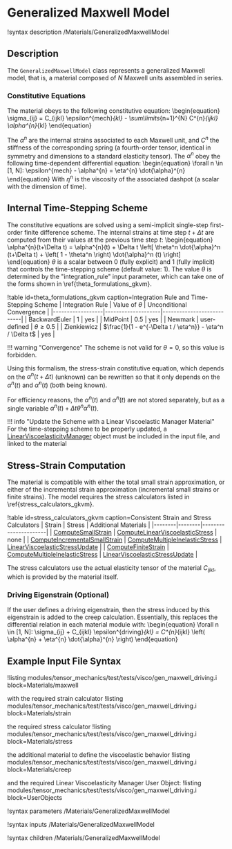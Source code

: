 # Generalized Maxwell Model
!syntax description /Materials/GeneralizedMaxwellModel

## Description
The `GeneralizedMaxwellModel` class represents a generalized Maxwell model, that is, a material composed of $N$ Maxwell units assembled in series.

### Constitutive Equations
The material obeys to the following constitutive equation:
\begin{equation}
\sigma_{ij} = C_{ijkl} \epsilon^{mech}_{kl} - \sum\limits_{n=1}^{N} C^{n}_{ijkl} \alpha^{n}_{kl}
\end{equation}

The $\alpha^{n}$ are the internal strains associated to each Maxwell unit, and $C^{n}$ the stiffness of the corresponding spring (a fourth-order tensor, identical in symmetry and dimensions to a standard elasticity tensor). The $\alpha^{n}$ obey the following time-dependent differential equation:
\begin{equation}
\forall n \in [1, N]: \epsilon^{mech} - \alpha^{n} = \eta^{n} \dot{\alpha}^{n}
\end{equation}
With $\eta^{n}$ is the viscosity of the associated dashpot (a scalar with the dimension of time).

## Internal Time-Stepping Scheme

The constitutive equations are solved using a semi-implicit single-step first-order finite difference scheme. The internal strains at time step $t+\Delta t$ are computed from their values at the previous time step $t$:
\begin{equation}
\alpha^{n}(t+\Delta t) = \alpha^{n}(t) + \Delta t \left[ \theta^n \dot{\alpha}^n (t+\Delta t) + \left( 1 - \theta^n \right) \dot{\alpha}^n (t)  \right]
\end{equation}
$\theta$ is a scalar between 0 (fully explicit) and 1 (fully implicit) that controls the time-stepping scheme (default value: 1). The value $\theta$ is determined by the "integration_rule" input parameter, which can take one of the forms shown in \ref{theta_formulations_gkvm}.

!table id=theta_formulations_gkvm caption=Integration Rule and Time-Stepping Scheme
| Integration Rule | Value of $\theta$  | Unconditional Convergence |
|------------------|--------------------|---------------------------|
| BackwardEuler    | 1                  | yes                       |
| MidPoint         | 0.5                | yes                       |
| Newmark          | user-defined       | $\theta \geq 0.5$         |
| Zienkiewicz      | $\frac{1}{1 - e^{-\Delta t / \eta^n}} - \eta^n / \Delta t$ | yes |

!!! warning "Convergence"
    The scheme is not valid for $\theta = 0$, so this value is forbidden.

Using this formalism, the stress-strain constitutive equation, which depends on the $\alpha^{n}(t + \Delta t)$ (unknown) can be rewritten so that it only depends on the $\alpha^{n}(t)$ and $\dot{\alpha}^{n}(t)$ (both being known).

For efficiency reasons, the $\alpha^{n}(t)$ and $\dot{\alpha}^{n}(t)$ are not stored separately, but as a single variable $\alpha^{n}(t) + \Delta t \theta^{n} \dot{\alpha}^{n}(t)$.

!!! info "Update the Scheme with a Linear Viscoelastic Manager Material"
    For the time-stepping scheme to be properly updated, a [LinearViscoelasticityManager](/LinearViscoelasticityManager.md) object must be included in the input file, and linked to the material

## Stress-Strain Computation
The material is compatible with either the total small strain approximation, or either of the incremental strain approximation (incremental small strains or finite strains). The model requires the stress calculators listed in \ref{stress_calculators_gkvm}.

!table id=stress_calculators_gkvm caption=Consistent Strain and Stress Calculators
| Strain | Stress | Additional Materials |
|--------|--------|----------------------|
| [ComputeSmallStrain](/ComputeSmallStrain.md) | [ComputeLinearViscoelasticStress](/ComputeLinearViscoelasticStress.md) | none |
| [ComputeIncrementalSmallStrain](/ComputeIncrementalSmallStrain.md) | [ComputeMultipleInelasticStress](/ComputeMultipleInelasticStress.md) | [LinearViscoelasticStressUpdate](/LinearViscoelasticStressUpdate.md) |
| [ComputeFiniteStrain](/ComputeFiniteStrain.md) | [ComputeMultipleInelasticStress](/ComputeMultipleInelasticStress.md) | [LinearViscoelasticStressUpdate](/LinearViscoelasticStressUpdate.md) |

The stress calculators use the actual elasticity tensor of the material $C_{ijkl}$, which is provided by the material itself.

### Driving Eigenstrain (Optional)

If the user defines a driving eigenstrain, then the stress induced by this eigenstrain is added to the creep calculation. Essentially, this replaces the differential relation in each material module with:
\begin{equation}
\forall n \in [1, N]: \sigma_{ij} + C_{ijkl} \epsilon^{driving}_{kl} = C^{n}_{ijkl} \left( \alpha^{n} + \eta^{n} \dot{\alpha}^{n} \right)
\end{equation}

## Example Input File Syntax
!listing modules/tensor_mechanics/test/tests/visco/gen_maxwell_driving.i block=Materials/maxwell

with the required strain calculator
!listing modules/tensor_mechanics/test/tests/visco/gen_maxwell_driving.i block=Materials/strain

the required stress calculator
!listing modules/tensor_mechanics/test/tests/visco/gen_maxwell_driving.i block=Materials/stress

the additional material to define the viscoelastic behavior
!listing modules/tensor_mechanics/test/tests/visco/gen_maxwell_driving.i block=Materials/creep

and the required Linear Viscoelasticity Manager User Object:
!listing modules/tensor_mechanics/test/tests/visco/gen_maxwell_driving.i block=UserObjects


!syntax parameters /Materials/GeneralizedMaxwellModel

!syntax inputs /Materials/GeneralizedMaxwellModel

!syntax children /Materials/GeneralizedMaxwellModel
